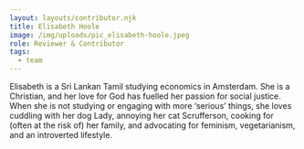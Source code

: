 ```yaml
---
layout: layouts/contributor.njk
title: Elisabeth Hoole
image: /img/uploads/pic_elisabeth-hoole.jpeg
role: Reviewer & Contributor
tags:
  - team
---
```

Elisabeth is a Sri Lankan Tamil studying economics in Amsterdam. She is a Christian, and her love for God has fuelled her passion for social justice. When she is not studying or engaging with more ‘serious’ things, she loves cuddling with her dog Lady, annoying her cat Scrufferson, cooking for (often at the risk of) her family, and advocating for feminism, vegetarianism, and an introverted lifestyle.